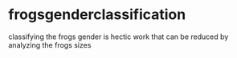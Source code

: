 # frogsgenderclassification
classifying the frogs gender is hectic work that can be reduced by analyzing the frogs sizes

